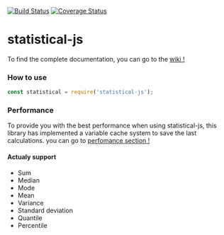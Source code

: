 [![Build Status](https://travis-ci.org/adrien2p/statistical-js.svg?branch=master)](https://travis-ci.org/adrien2p/statistical-js)
[![Coverage Status](https://coveralls.io/repos/github/adrien2p/statistical-js/badge.svg?branch=master)](https://coveralls.io/github/adrien2p/statistical-js?branch=master)

# statistical-js

To find the complete documentation, you can go to the [wiki !](https://github.com/adrien2p/statistical-js/wiki)

### How to use

```javascript
const statistical = require('statistical-js');
```

### Performance

To provide you with the best performance when using statistical-js, this library has implemented a variable cache system to save the last calculations.
you can go to [perfomance section !](https://github.com/adrien2p/statistical-js/wiki/Performance)

#### Actualy support

- Sum
- Median
- Mode
- Mean
- Variance
- Standard deviation
- Quantile
- Percentile
